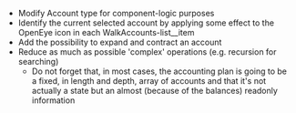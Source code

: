 - Modify Account type for component-logic purposes
- Identify the current selected account by applying some effect to the OpenEye icon in each WalkAccounts-list__item
- Add the possibility to expand and contract an account
- Reduce as much as possible 'complex' operations (e.g. recursion for searching)
    - Do not forget that, in most cases, the accounting plan is going to be a fixed, in length and depth, array
    of accounts and that it's not actually a state but an almost (because of the balances) readonly information
